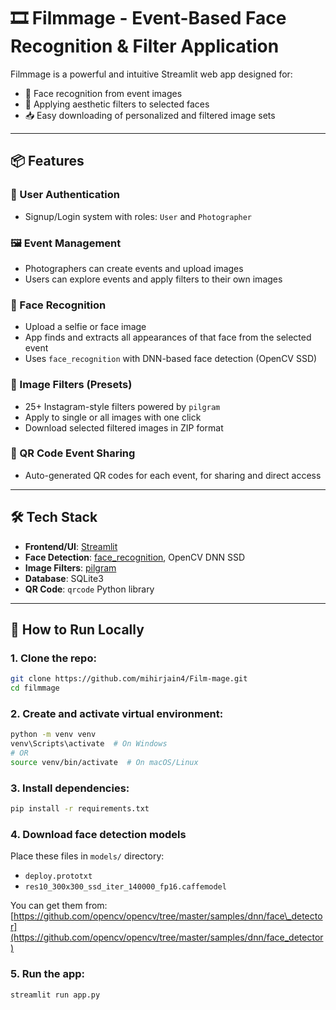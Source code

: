 # 🎞️ Filmmage - Event-Based Face Recognition & Filter Application

Filmmage is a powerful and intuitive Streamlit web app designed for:

* 🎯 Face recognition from event images
* 🎨 Applying aesthetic filters to selected faces
* 📥 Easy downloading of personalized and filtered image sets

---

## 📦 Features

### 🔐 User Authentication

* Signup/Login system with roles: `User` and `Photographer`

### 🖼️ Event Management

* Photographers can create events and upload images
* Users can explore events and apply filters to their own images

### 🤖 Face Recognition

* Upload a selfie or face image
* App finds and extracts all appearances of that face from the selected event
* Uses `face_recognition` with DNN-based face detection (OpenCV SSD)

### 🎨 Image Filters (Presets)

* 25+ Instagram-style filters powered by `pilgram`
* Apply to single or all images with one click
* Download selected filtered images in ZIP format

### 📸 QR Code Event Sharing

* Auto-generated QR codes for each event, for sharing and direct access

---

## 🛠️ Tech Stack

* **Frontend/UI**: [Streamlit](https://streamlit.io/)
* **Face Detection**: [face\_recognition](https://github.com/ageitgey/face_recognition), OpenCV DNN SSD
* **Image Filters**: [pilgram](https://github.com/python-pilgram/pilgram)
* **Database**: SQLite3
* **QR Code**: `qrcode` Python library

---

## 🚀 How to Run Locally

### 1. Clone the repo:

```bash
git clone https://github.com/mihirjain4/Film-mage.git
cd filmmage
```

### 2. Create and activate virtual environment:

```bash
python -m venv venv
venv\Scripts\activate  # On Windows
# OR
source venv/bin/activate  # On macOS/Linux
```

### 3. Install dependencies:

```bash
pip install -r requirements.txt
```

### 4. Download face detection models

Place these files in `models/` directory:

* `deploy.prototxt`
* `res10_300x300_ssd_iter_140000_fp16.caffemodel`

You can get them from: [https://github.com/opencv/opencv/tree/master/samples/dnn/face\_detector](https://github.com/opencv/opencv/tree/master/samples/dnn/face_detector)

### 5. Run the app:

```bash
streamlit run app.py
```

